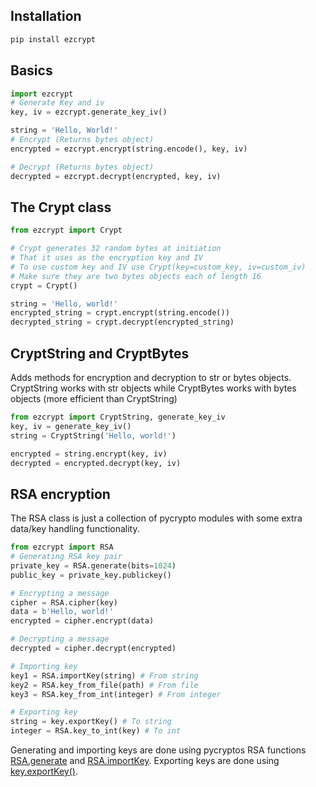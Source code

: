 ## Installation
```sh
pip install ezcrypt
```
## Basics
```python
import ezcrypt
# Generate Key and iv
key, iv = ezcrypt.generate_key_iv()

string = 'Hello, World!'
# Encrypt (Returns bytes object) 
encrypted = ezcrypt.encrypt(string.encode(), key, iv)

# Decrypt (Returns bytes object)
decrypted = ezcrypt.decrypt(encrypted, key, iv)

```
## The Crypt class
```python
from ezcrypt import Crypt

# Crypt generates 32 random bytes at initiation
# That it uses as the encryption key and IV
# To use custom key and IV use Crypt(key=custom_key, iv=custom_iv)
# Make sure they are two bytes objects each of length 16
crypt = Crypt()

string = 'Hello, world!'
encrypted_string = crypt.encrypt(string.encode())
decrypted_string = crypt.decrypt(encrypted_string)
```
## CryptString and CryptBytes
Adds methods for encryption and decryption to str or bytes objects.
CryptString works with str objects while CryptBytes works with bytes objects (more efficient than CryptString)

```python
from ezcrypt import CryptString, generate_key_iv
key, iv = generate_key_iv()
string = CryptString('Hello, world!')

encrypted = string.encrypt(key, iv)
decrypted = encrypted.decrypt(key, iv)
```

## RSA encryption
The RSA class is just a collection of pycrypto modules with some extra data/key handling functionality. 
```python
from ezcrypt import RSA
# Generating RSA key pair
private_key = RSA.generate(bits=1024)
public_key = private_key.publickey()

# Encrypting a message
cipher = RSA.cipher(key)
data = b'Hello, world!'
encrypted = cipher.encrypt(data)

# Decrypting a message
decrypted = cipher.decrypt(encrypted)

# Importing key
key1 = RSA.importKey(string) # From string
key2 = RSA.key_from_file(path) # From file
key3 = RSA.key_from_int(integer) # From integer

# Exporting key
string = key.exportKey() # To string
integer = RSA.key_to_int(key) # To int
```
Generating and importing keys are done using pycryptos RSA functions [RSA.generate](https://www.dlitz.net/software/pycrypto/api/current/Crypto.PublicKey.RSA-module.html#generate) and [RSA.importKey](https://www.dlitz.net/software/pycrypto/api/current/Crypto.PublicKey.RSA-module.html#importKey).
Exporting keys are done using [key.exportKey()](https://www.dlitz.net/software/pycrypto/api/current/Crypto.PublicKey.RSA._RSAobj-class.html#exportKey).